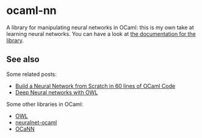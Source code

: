 # ocaml-nn

A library for manipulating neural networks in OCaml: this is my own take at
learning neural networks. You can have a look at [the documentation for the
library](http://smimram.github.io/ocaml-nn/).

## See also

Some related posts:

- [Build a Neural Network from Scratch in 60 lines of OCaml
  Code](http://ryanrhymes.blogspot.com/2017/03/build-neural-network-from-scratch-in-60.html)
- [Deep Neural networks with OWL](https://ocaml.xyz/tutorial/neural-network.html)

Some other libraries in OCaml:

- [OWL](https://ocaml.xyz/)
- [neuralnet-ocaml](https://github.com/ikatanic/neuralnet-ocaml)
- [OCaNN](https://ngoguey42.github.io/ocann0.html)
